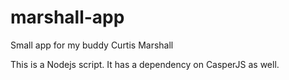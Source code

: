 marshall-app
============

Small app for my buddy Curtis Marshall

This is a Nodejs script. It has a dependency on CasperJS as well. 
